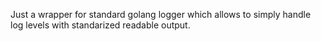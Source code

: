 Just a wrapper for standard golang logger which allows to simply handle log levels with standarized readable output.
